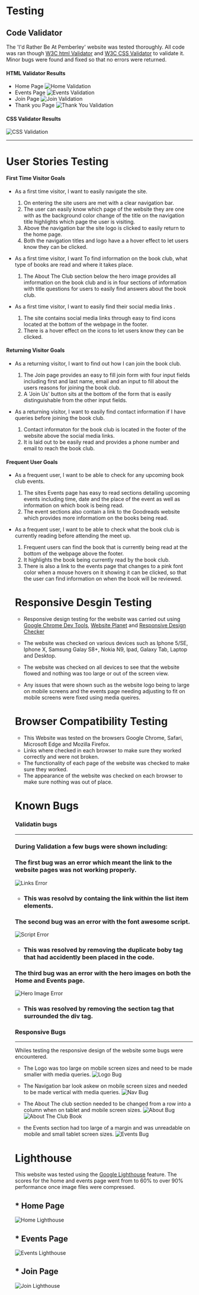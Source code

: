 # Testing

## Code Validator 
The 'I'd Rather Be At Pemberley' website was tested thoroughly. All code was ran though [W3C html Validator](https://validator.w3.org/) and [W3C CSS Validator](https://jigsaw.w3.org/css-validator/) to validate it. Minor bugs were found and fixed so that no errors were returned.

#### HTML Validator Results
* Home Page
![Home Validation](assets/readme-images/homevalidation.png)
* Events Page
![Events Validation](assets/readme-images/eventsvalidation.png)
* Join Page
![Join Validation](assets/readme-images/joinvalidation.png)
* Thank you Page
![Thank You Validation](assets/readme-images/thankyouvalidation.png)

#### CSS Validator Results
![CSS Validation](assets/readme-images/cssvalidation.png)

---

# User Stories Testing 

#### First Time Visitor Goals

* As a first time visitor, I want to easily navigate the site.

  1. On entering the site users are met with a clear navigation bar.
  2. The user can easily know which page of the website they are one with as the background color change of the title on the navigation title highlights which page the user is visiting.
  3. Above the navigation bar the site logo is clicked to easily return to the home page.
  4. Both the navigation titles and logo have a a hover effect to let users know they can be clicked.

* As a first time visitor, I want To find information on the book club, what type of books are read and where it takes place. 

  1. The About The Club section below the hero image provides all imformation on the book club and is in four sections of information with title questions for users to easily find answers about the book club.

* As a first time visitor, I want to easily find their social media links .

  1. The site contains social media links through easy to find icons located at the bottom of the webpage in the footer.
  2. There is a hover effect on the icons to let users know they can be clicked.

#### Returning Visitor Goals

* As a returning visitor, I want to find out how I can join the book club.

  1. The Join page provides an easy to fill join form with four input fields including first and last name, email and an input to fill about the users reasons for joining the book club.
  2. A 'Join Us' button sits at the bottom of the form that is easily distinguishable from the other input fields.

* As a returning visitor, I want to easily find contact information if I have queries before joining the book club.

  1. Contact informaton for the book club is located in the footer of the website above the social media links.
  2. It is laid out to be easily read and provides a phone number and email to reach the book club.

#### Frequent User Goals
* As a frequent user, I want to be able to check for any upcoming book club events.

  1. The sites Events page has easy to read sections detailing upcoming events including time, date and the place of the event as well as information on which book is being read.
  2. The event sections also contain a link to the Goodreads website which provides more informatiom on the books being read.

* As a frequent user, I want to be able to check what the book club is currently reading before attending the meet up.

  1. Frequent users can find the book that is currently being read at the bottom of the webpage above the footer.
  2. It highlights the book being currently read by the book club.
  3. There is also a link to the events page that changes to a pink font color when a mouse hovers on it showing it can be clicked, so that the user can find information on when the book will be reviewed.


  # Responsive Desgin Testing

  * Responsive design testing for the website was carried out using [Google Chrome Dev Tools](https://www.google.com/chrome/dev/), [Website Planet](https://www.websiteplanet.com/) and [Responsive Design Checker](https://responsivedesignchecker.com/)

  * The website was checked on various devices such as Iphone 5/SE, Iphone X, Samsung Galay S8+, Nokia N9, Ipad, Galaxy Tab, Laptop and Desktop.
  * The website was checked on all devices to see that the website flowed and nothing was too large or out of the screen view.
  * Any issues that were shown such as the website logo being to large on mobile screens and the events page needing adjusting to fit on mobile screens were fixed using media queires.

  # Browser Compatibility Testing 
  
  * This Website was tested on the browsers Google Chrome, Safari, Microsoft Edge and Mozilla Firefox.
  * Links where checked in each browser to make sure they worked correctly and were not broken.
  * The functionality of each page of the website was checked to make sure they worked.
  * The appearance of the website was checked on each browser to make sure nothing was out of place.


  # Known Bugs
  ### Validatin bugs
  ---
  ### During Validation a few bugs were shown including:

  ### The first bug was an error which meant the link to the website pages was not working properly.

   ![Links Error](assets/readme-images/linkserror.png)

  * ### This was resolvd by containg the link within the list item elements.

  ### The second bug was an error with the font awesome script.

  ![Script Error](assets/readme-images/scripterror.png)

  * ### This was resolved by removing the duplicate boby tag that had accidently been placed in the code.

  ### The third bug was an error with the hero images on both the Home and Events page.

  ![Hero Image Error](assets/readme-images/heroimageerror.png)

  * ### This was resolved by removing the section tag that surrounded the div tag.

  ### Responsive Bugs
  ---
  Whiles testing the responsive design of the website some bugs were encountered.

  * The Logo was too large on mobile screen sizes and need to be made smaller with media queries.
  ![Logo Bug](assets/readme-images/logobug.png)

  * The Navigation bar look askew on mobile screen sizes and needed to be made vertical with media queries.
  ![Nav Bug](assets/readme-images/navbug.png)

  * The About The club section needed to be changed from a row into a column when on tablet and mobile screen sizes.
  ![About Bug](assets/readme-images/aboutbug.png)
  ![About The Club Book](assets/readme-images/aboutclubbug.png)

  * the Events section had too large of a margin and was unreadable on mobile and small tablet screen sizes.
  ![Events Bug](assets/readme-images/eventbug.png)



  # Lighthouse 
  This website was tested using the [Google Lighthouse](https://developers.google.com/web/tools/lighthouse/) feature. The scores for the home and events page went from to 60% to over 90% performance once image files were compressed.

  ## * Home Page
  ![Home Lighthouse](assets/readme-images/homelighthouse.png)
  ## * Events Page 
  ![Events Lighthouse](assets/readme-images/eventslighthouse.png)
  ## * Join Page 
  ![Join Lighthouse](assets/readme-images/joinlighthouse.png)
